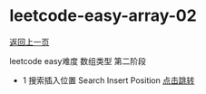 # leetcode-easy-array-02

[返回上一页](../README.md)

leetcode easy难度 数组类型 第二阶段

- 1 搜索插入位置 Search Insert Position [点击跳转](./src/main/java/org/cdp/skill/leetcode/SearchInsertPosition.java)
